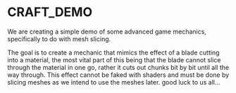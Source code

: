 # CRAFT_DEMO
 
 We are creating a simple demo of some advanced game mechanics, specifically to do with mesh slicing.

 The goal is to create a mechanic that mimics the effect of a blade cutting into a material, the most vital part of this being that the blade cannot slice through the material in one go, rather it cuts out chunks bit by bit until all the way through. This effect cannot be faked with shaders and must be done by slicing meshes as we intend to use the meshes later. good luck to us all...
